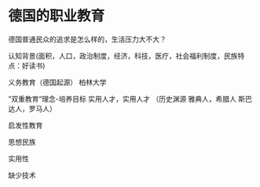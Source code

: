 # 德国的职业教育

德国普通民众的追求是怎么样的，生活压力大不大？

认知背景(面积，人口，政治制度，经济，科技，医疗，社会福利制度，民族特点：好读书)

义务教育（德国起源）
柏林大学

”双重教育“理念-培养目标 实用人才，实用人才 （历史渊源 雅典人，希腊人 斯巴达人，罗马人）

启发性教育

思想民族

实用性

缺少技术
